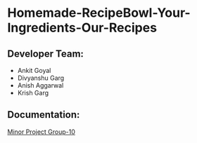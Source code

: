 # Homemade-RecipeBowl-Your-Ingredients-Our-Recipes

## Developer Team:

- Ankit Goyal
- Divyanshu Garg
- Anish Aggarwal
- Krish Garg

## Documentation:

[Minor Project Group-10](https://docs.google.com/document/d/1RrfC8_39qhl3yiDTIkw2hkWz5Cv0pY3DGt6Vueu_kZ0/edit)
